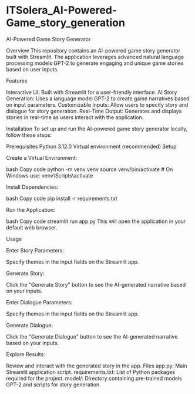 # ITSolera_AI-Powered-Game_story_generation


AI-Powered Game Story Generator

Overview
This repository contains an AI-powered game story generator built with Streamlit. The application leverages advanced natural language processing models GPT-2 to generate engaging and unique game stories based on user inputs.

Features

Interactive UI: Built with Streamlit for a user-friendly interface.
AI Story Generation: Uses a language model GPT-2 to create game narratives based on input parameters.
Customizable Inputs: Allow users to specify story and dialogue for story generation.
Real-Time Output: Generates and displays stories in real-time as users interact with the application.

Installation
To set up and run the AI-powered game story generator locally, follow these steps:

Prerequisites
Python 3.12.0
Virtual environment (recommended)
Setup

Create a Virtual Environment:

bash
Copy code
python -m venv venv
source venv/bin/activate  # On Windows use: venv\Scripts\activate

Install Dependencies:

bash
Copy code
pip install -r requirements.txt

Run the Application:

bash
Copy code
streamlit run app.py
This will open the application in your default web browser.

Usage

Enter Story Parameters:

Specify themes in the input fields on the Streamlit app.

Generate Story:

Click the "Generate Story" button to see the AI-generated narrative based on your inputs.

Enter Dialogue Parameters:

Specify themes in the input fields on the Streamlit app.

Generate Dialogue:

Click the "Generate Dialogue" button to see the AI-generated narrative based on your inputs.


Explore Results:

Review and interact with the generated story in the app.
Files
app.py: Main Streamlit application script.
requirements.txt: List of Python packages required for the project.
model/: Directory containing pre-trained models GPT-2 and scripts for story generation.

